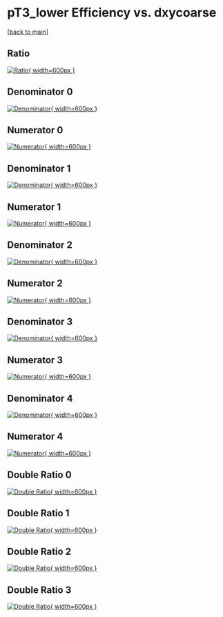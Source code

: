 # pT3_lower Efficiency vs. dxycoarse

[[back to main](./)]



## Ratio

[![Ratio](../mtv/var/pT3_lower_base_211_1_eff_dxycoarse.png){ width=600px }](../mtv/var/pT3_lower_base_211_1_eff_dxycoarse.pdf)

## Denominator 0

[![Denominator](../mtv/den/pT3_lower_base_211_1_eff_dxycoarse_den0.png){ width=600px }](../mtv/den/pT3_lower_base_211_1_eff_dxycoarse_den0.pdf)

## Numerator 0

[![Numerator](../mtv/num/pT3_lower_base_211_1_eff_dxycoarse_num0.png){ width=600px }](../mtv/num/pT3_lower_base_211_1_eff_dxycoarse_num0.pdf)

## Denominator 1

[![Denominator](../mtv/den/pT3_lower_base_211_1_eff_dxycoarse_den1.png){ width=600px }](../mtv/den/pT3_lower_base_211_1_eff_dxycoarse_den1.pdf)

## Numerator 1

[![Numerator](../mtv/num/pT3_lower_base_211_1_eff_dxycoarse_num1.png){ width=600px }](../mtv/num/pT3_lower_base_211_1_eff_dxycoarse_num1.pdf)

## Denominator 2

[![Denominator](../mtv/den/pT3_lower_base_211_1_eff_dxycoarse_den2.png){ width=600px }](../mtv/den/pT3_lower_base_211_1_eff_dxycoarse_den2.pdf)

## Numerator 2

[![Numerator](../mtv/num/pT3_lower_base_211_1_eff_dxycoarse_num2.png){ width=600px }](../mtv/num/pT3_lower_base_211_1_eff_dxycoarse_num2.pdf)

## Denominator 3

[![Denominator](../mtv/den/pT3_lower_base_211_1_eff_dxycoarse_den3.png){ width=600px }](../mtv/den/pT3_lower_base_211_1_eff_dxycoarse_den3.pdf)

## Numerator 3

[![Numerator](../mtv/num/pT3_lower_base_211_1_eff_dxycoarse_num3.png){ width=600px }](../mtv/num/pT3_lower_base_211_1_eff_dxycoarse_num3.pdf)

## Denominator 4

[![Denominator](../mtv/den/pT3_lower_base_211_1_eff_dxycoarse_den4.png){ width=600px }](../mtv/den/pT3_lower_base_211_1_eff_dxycoarse_den4.pdf)

## Numerator 4

[![Numerator](../mtv/num/pT3_lower_base_211_1_eff_dxycoarse_num4.png){ width=600px }](../mtv/num/pT3_lower_base_211_1_eff_dxycoarse_num4.pdf)

## Double Ratio 0

[![Double Ratio](../mtv/ratio/pT3_lower_base_211_1_eff_dxycoarse_ratio0.png){ width=600px }](../mtv/ratio/pT3_lower_base_211_1_eff_dxycoarse_ratio0.pdf)

## Double Ratio 1

[![Double Ratio](../mtv/ratio/pT3_lower_base_211_1_eff_dxycoarse_ratio1.png){ width=600px }](../mtv/ratio/pT3_lower_base_211_1_eff_dxycoarse_ratio1.pdf)

## Double Ratio 2

[![Double Ratio](../mtv/ratio/pT3_lower_base_211_1_eff_dxycoarse_ratio2.png){ width=600px }](../mtv/ratio/pT3_lower_base_211_1_eff_dxycoarse_ratio2.pdf)

## Double Ratio 3

[![Double Ratio](../mtv/ratio/pT3_lower_base_211_1_eff_dxycoarse_ratio3.png){ width=600px }](../mtv/ratio/pT3_lower_base_211_1_eff_dxycoarse_ratio3.pdf)

